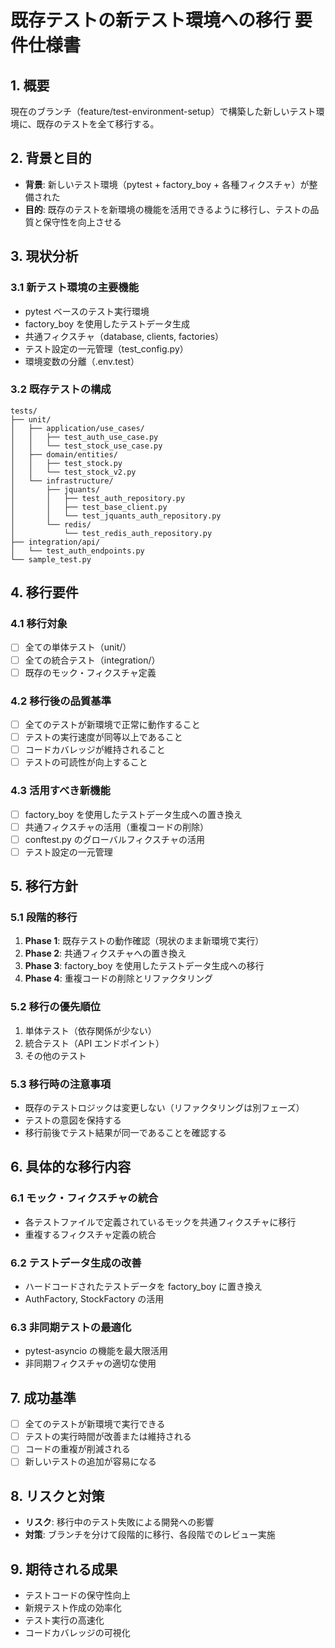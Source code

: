 # 既存テストの新テスト環境への移行 要件仕様書

## 1. 概要
現在のブランチ（feature/test-environment-setup）で構築した新しいテスト環境に、既存のテストを全て移行する。

## 2. 背景と目的
- **背景**: 新しいテスト環境（pytest + factory_boy + 各種フィクスチャ）が整備された
- **目的**: 既存のテストを新環境の機能を活用できるように移行し、テストの品質と保守性を向上させる

## 3. 現状分析

### 3.1 新テスト環境の主要機能
- pytest ベースのテスト実行環境
- factory_boy を使用したテストデータ生成
- 共通フィクスチャ（database, clients, factories）
- テスト設定の一元管理（test_config.py）
- 環境変数の分離（.env.test）

### 3.2 既存テストの構成
```
tests/
├── unit/
│   ├── application/use_cases/
│   │   ├── test_auth_use_case.py
│   │   └── test_stock_use_case.py
│   ├── domain/entities/
│   │   ├── test_stock.py
│   │   └── test_stock_v2.py
│   └── infrastructure/
│       ├── jquants/
│       │   ├── test_auth_repository.py
│       │   ├── test_base_client.py
│       │   └── test_jquants_auth_repository.py
│       └── redis/
│           └── test_redis_auth_repository.py
├── integration/api/
│   └── test_auth_endpoints.py
└── sample_test.py
```

## 4. 移行要件

### 4.1 移行対象
- [ ] 全ての単体テスト（unit/）
- [ ] 全ての統合テスト（integration/）
- [ ] 既存のモック・フィクスチャ定義

### 4.2 移行後の品質基準
- [ ] 全てのテストが新環境で正常に動作すること
- [ ] テストの実行速度が同等以上であること
- [ ] コードカバレッジが維持されること
- [ ] テストの可読性が向上すること

### 4.3 活用すべき新機能
- [ ] factory_boy を使用したテストデータ生成への置き換え
- [ ] 共通フィクスチャの活用（重複コードの削除）
- [ ] conftest.py のグローバルフィクスチャの活用
- [ ] テスト設定の一元管理

## 5. 移行方針

### 5.1 段階的移行
1. **Phase 1**: 既存テストの動作確認（現状のまま新環境で実行）
2. **Phase 2**: 共通フィクスチャへの置き換え
3. **Phase 3**: factory_boy を使用したテストデータ生成への移行
4. **Phase 4**: 重複コードの削除とリファクタリング

### 5.2 移行の優先順位
1. 単体テスト（依存関係が少ない）
2. 統合テスト（API エンドポイント）
3. その他のテスト

### 5.3 移行時の注意事項
- 既存のテストロジックは変更しない（リファクタリングは別フェーズ）
- テストの意図を保持する
- 移行前後でテスト結果が同一であることを確認する

## 6. 具体的な移行内容

### 6.1 モック・フィクスチャの統合
- 各テストファイルで定義されているモックを共通フィクスチャに移行
- 重複するフィクスチャ定義の統合

### 6.2 テストデータ生成の改善
- ハードコードされたテストデータを factory_boy に置き換え
- AuthFactory, StockFactory の活用

### 6.3 非同期テストの最適化
- pytest-asyncio の機能を最大限活用
- 非同期フィクスチャの適切な使用

## 7. 成功基準
- [ ] 全てのテストが新環境で実行できる
- [ ] テストの実行時間が改善または維持される
- [ ] コードの重複が削減される
- [ ] 新しいテストの追加が容易になる

## 8. リスクと対策
- **リスク**: 移行中のテスト失敗による開発への影響
- **対策**: ブランチを分けて段階的に移行、各段階でのレビュー実施

## 9. 期待される成果
- テストコードの保守性向上
- 新規テスト作成の効率化
- テスト実行の高速化
- コードカバレッジの可視化